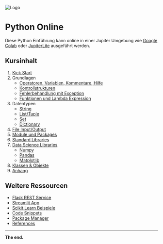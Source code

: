 ![Logo](https://www.iten-engineering.ch/logo.png)

# Python Online

Diese Python Einführung kann online in einer Jupiter Umgebung 
wie [Google Colab](https://colab.google/) oder  [JupiterLite](https://jupyter.org/try-jupyter/lab/) ausgeführt werden.

## Kursinhalt
1. [Kick Start](lesson10_kickstart.ipynb)
2. Grundlagen
   - [Operatoren, Variablen, Kommentare, Hilfe](lesson21_basics.ipynb)
   - [Kontrollstrukturen](lesson22_ctrl.ipynb)
   - [Fehlerbehandlung mit Exception](lesson23_exceptions.ipynb)
   - [Funktionen und Lambda Expression](lesson24_functions.ipynb)
3. Datentypen
   - [String](lesson31_string.ipynb)
   - [List/Tuple](lesson32_list.ipynb)
   - [Set](lesson33_set.ipynb)
   - [Dictionary](lesson34_dict.ipynb)
4. [File Input/Output](lesson40_files.ipynb)
5. [Module und Packages](lesson50_module.ipynb)
6. [Standard Libraries](lesson60_std_libs.ipynb)
7. [Data Science Libraries](lesson70_ds_libs.ipynb)
   - [Numpy](lesson71_numpy.ipynb)
   - [Pandas](lesson72_pandas.ipynb)
   - [Matplotlib](lesson73_matplotlib.ipynb)
8. [Klassen & Objekte](lesson80_oo.ipynb)
9. [Anhang](lesson90_appendix.ipynb)


## Weitere Ressourcen
- <a href="https://github.com/iten-engineering/python/tree/main/lab/09-apps/bookservice"  target="_blank">Flask REST Service</a>
- <a href="https://github.com/iten-engineering/python/tree/main/lab/09-apps/streamlit"    target="_blank">Streamlit App</a>
- <a href="https://github.com/iten-engineering/python/tree/main/lab/09-apps/scikit"       target="_blank">Scikit Learn Beispiele</a>
- <a href="https://github.com/iten-engineering/python/tree/main/example"                  target="_blank">Code Snippets</a>
- <a href="https://github.com/iten-engineering/python/blob/main/doc/dev.md"               target="_blank">Package Manager</a>
- <a href="https://github.com/iten-engineering/python/blob/main/doc/refs.md"              target="_blank">References</a>

---
__The end.__